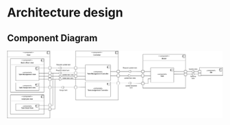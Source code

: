 


# Architecture design


## Component Diagram

![Component Diagram](https://github.com/diyuenji/SE_assignment/blob/main/Architecture%20%20design/Component%20Diagram/Component%20Diagram.drawio.png)


